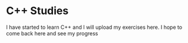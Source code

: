 # C++ Studies
I have started to learn C++ and I will upload my exercises here.
I hope to come back here and see my progress

